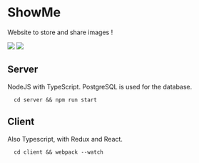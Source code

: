 # ShowMe
Website to store and share images !

![](https://i.imgur.com/YPzylHt.png)
![](https://i.imgur.com/qxP8ozD.png)

## Server
NodeJS with TypeScript. PostgreSQL is used for the database.
````
  cd server && npm run start
````

## Client
Also Typescript, with Redux and React. 
````
  cd client && webpack --watch
````
